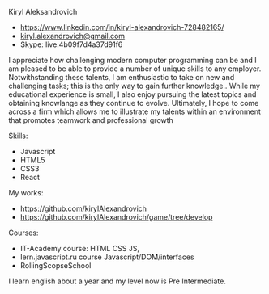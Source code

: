 Kiryl Aleksandrovich

- https://www.linkedin.com/in/kiryl-alexandrovich-728482165/
- kiryl.alexandrovich@gmail.com
- Skype: live:4b09f7d4a37d91f6

I appreciate how challenging modern computer programming can be and I am pleased to be able to provide a number of unique skills to any employer. Notwithstanding these talents, I am enthusiastic to take on new and challenging tasks; this is the only way to gain further knowledge.. While my educational experience is small, I also enjoy pursuing the latest topics and obtaining knowlange as they continue to evolve. Ultimately, I hope to come across a firm which allows me to illustrate my talents within an environment that promotes teamwork and professional growth

Skills: 
- Javascript 
- HTML5 
- CSS3
- React

My works:
- https://github.com/kirylAlexandrovich
- https://github.com/kirylAlexandrovich/game/tree/develop

Courses: 
- IT-Academy course: HTML CSS JS,
- lern.javascript.ru course Javascript/DOM/interfaces
- RollingScopseSchool 

I learn english about a year and my level now is Pre Intermediate.